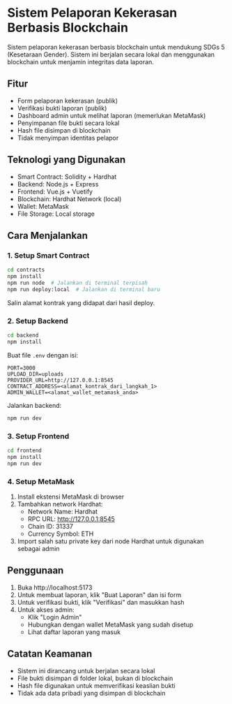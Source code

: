 # Sistem Pelaporan Kekerasan Berbasis Blockchain

Sistem pelaporan kekerasan berbasis blockchain untuk mendukung SDGs 5 (Kesetaraan Gender). Sistem ini berjalan secara lokal dan menggunakan blockchain untuk menjamin integritas data laporan.

## Fitur

- Form pelaporan kekerasan (publik)
- Verifikasi bukti laporan (publik)
- Dashboard admin untuk melihat laporan (memerlukan MetaMask)
- Penyimpanan file bukti secara lokal
- Hash file disimpan di blockchain
- Tidak menyimpan identitas pelapor

## Teknologi yang Digunakan

- Smart Contract: Solidity + Hardhat
- Backend: Node.js + Express
- Frontend: Vue.js + Vuetify
- Blockchain: Hardhat Network (local)
- Wallet: MetaMask
- File Storage: Local storage

## Cara Menjalankan

### 1. Setup Smart Contract

```bash
cd contracts
npm install
npm run node  # Jalankan di terminal terpisah
npm run deploy:local  # Jalankan di terminal baru
```

Salin alamat kontrak yang didapat dari hasil deploy.

### 2. Setup Backend

```bash
cd backend
npm install
```

Buat file `.env` dengan isi:
```
PORT=3000
UPLOAD_DIR=uploads
PROVIDER_URL=http://127.0.0.1:8545
CONTRACT_ADDRESS=<alamat_kontrak_dari_langkah_1>
ADMIN_WALLET=<alamat_wallet_metamask_anda>
```

Jalankan backend:
```bash
npm run dev
```

### 3. Setup Frontend

```bash
cd frontend
npm install
npm run dev
```

### 4. Setup MetaMask

1. Install ekstensi MetaMask di browser
2. Tambahkan network Hardhat:
   - Network Name: Hardhat
   - RPC URL: http://127.0.0.1:8545
   - Chain ID: 31337
   - Currency Symbol: ETH
3. Import salah satu private key dari node Hardhat untuk digunakan sebagai admin

## Penggunaan

1. Buka http://localhost:5173
2. Untuk membuat laporan, klik "Buat Laporan" dan isi form
3. Untuk verifikasi bukti, klik "Verifikasi" dan masukkan hash
4. Untuk akses admin:
   - Klik "Login Admin"
   - Hubungkan dengan wallet MetaMask yang sudah disetup
   - Lihat daftar laporan yang masuk

## Catatan Keamanan

- Sistem ini dirancang untuk berjalan secara lokal
- File bukti disimpan di folder lokal, bukan di blockchain
- Hash file digunakan untuk memverifikasi keaslian bukti
- Tidak ada data pribadi yang disimpan di blockchain 